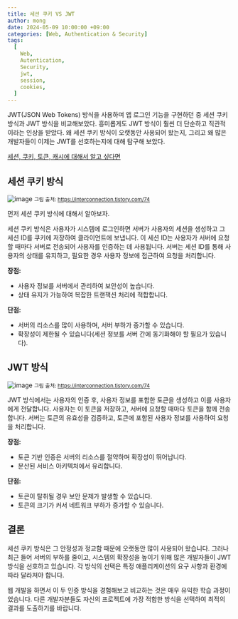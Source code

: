 ```yaml
---
title: 세션 쿠키 VS JWT
author: mong
date: 2024-05-09 10:00:00 +09:00
categories: [Web, Authentication & Security]
tags:
  [
    Web,
    Autentication,
    Security,
    jwt,
    session,
    cookies,
  ]
---
```


JWT(JSON Web Tokens) 방식을 사용하며 앱 로그인 기능을 구현하던 중 세션 쿠키 방식과 JWT 방식을 비교해보았다. 흥미롭게도 JWT 방식이 훨씬 더 단순하고 직관적이라는 인상을 받았다. 왜 세션 쿠키 방식이 오랫동안 사용되어 왔는지, 그리고 왜 많은 개발자들이 이제는 JWT를 선호하는지에 대해 탐구해 보았다.

[세션, 쿠키, 토큰, 캐시에 대해서 알고 싶다면](URL "https://seungwon9.github.io/posts/test/")

## 세션 쿠키 방식
![image](https://github.com/seungwon9/seungwon9.github.io/assets/97091772/8e0bafa0-8b7c-4ef6-b052-8e47f7b844e1)
<small>그림 출처: <https://interconnection.tistory.com/74></small>  

먼저 세션 쿠키 방식에 대해서 알아보자.

세션 쿠키 방식은 사용자가 시스템에 로그인하면 서버가 사용자의 세션을 생성하고 그 세션 ID를 쿠키에 저장하여 클라이언트에 보냅니다. 이 세션 ID는 사용자가 서버에 요청할 때마다 서버로 전송되어 사용자를 인증하는 데 사용됩니다. 서버는 세션 ID를 통해 사용자의 상태를 유지하고, 필요한 경우 사용자 정보에 접근하여 요청을 처리합니다.

**장점:**
- 사용자 정보를 서버에서 관리하여 보안성이 높습니다.
- 상태 유지가 가능하여 복잡한 트랜잭션 처리에 적합합니다.

**단점:**
- 서버의 리소스를 많이 사용하며, 서버 부하가 증가할 수 있습니다.
- 확장성이 제한될 수 있습니다(세션 정보를 서버 간에 동기화해야 할 필요가 있습니다).

## JWT 방식

![image](https://github.com/seungwon9/seungwon9.github.io/assets/97091772/b5606f45-9368-4d17-b8b1-39afd9100d32)
<small>그림 출처: <https://interconnection.tistory.com/74></small> 

JWT 방식에서는 사용자의 인증 후, 사용자 정보를 포함한 토큰을 생성하고 이를 사용자에게 전달합니다. 사용자는 이 토큰을 저장하고, 서버에 요청할 때마다 토큰을 함께 전송합니다. 서버는 토큰의 유효성을 검증하고, 토큰에 포함된 사용자 정보를 사용하여 요청을 처리합니다.

**장점:**
- 토큰 기반 인증은 서버의 리소스를 절약하며 확장성이 뛰어납니다.
- 분산된 서비스 아키텍처에서 유리합니다.

**단점:**
- 토큰이 탈취될 경우 보안 문제가 발생할 수 있습니다.
- 토큰의 크기가 커서 네트워크 부하가 증가할 수 있습니다.

## 결론

세션 쿠키 방식은 그 안정성과 정교함 때문에 오랫동안 많이 사용되어 왔습니다. 그러나 최근 들어 서버의 부하를 줄이고, 시스템의 확장성을 높이기 위해 많은 개발자들이 JWT 방식을 선호하고 있습니다. 각 방식의 선택은 특정 애플리케이션의 요구 사항과 환경에 따라 달라져야 합니다.

웹 개발을 하면서 이 두 인증 방식을 경험해보고 비교하는 것은 매우 유익한 학습 과정이었습니다. 다른 개발자분들도 자신의 프로젝트에 가장 적합한 방식을 선택하여 최적의 결과를 도출하기를 바랍니다.